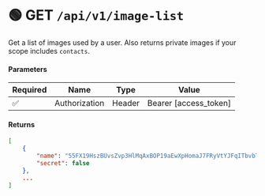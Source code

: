 # 🟢 GET `/api/v1/image-list`
Get a list of images used by a user. Also returns private images if your scope includes `contacts`.

#### Parameters
| Required | Name | Type | Value |
|----------|------|------|-------|
| ✅ | Authorization | Header | Bearer [access_token] |

#### Returns
```json
[
    {
        "name": "55FX19HszBUvsZvp3HlMqAxBOP19aEwXpHomaJ7FRyVtYJFqITbvbTEkJWc3GzPbfxQzgjog1Uw.webp",
        "secret": false
    },
    ...
]
```